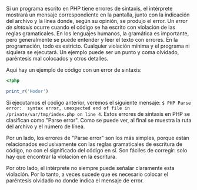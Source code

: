 
Si un programa escrito en PHP tiene errores de sintaxis, el intérprete mostrará un mensaje correspondiente en la pantalla, junto con la indicación del archivo y la línea donde, según su opinión, se produjo el error. Un _error de sintaxis_ ocurre cuando el código se ha escrito con violación de las reglas gramaticales. En los lenguajes humanos, la gramática es importante, pero generalmente se puede entender y leer el texto con errores. En la programación, todo es estricto. Cualquier violación mínima y el programa ni siquiera se ejecutará. Un ejemplo puede ser un punto y coma olvidado, paréntesis mal colocados y otros detalles.

Aquí hay un ejemplo de código con un error de sintaxis:

```php
<?php

print_r('Hodor')
```

Si ejecutamos el código anterior, veremos el siguiente mensaje: `$ PHP Parse error:  syntax error, unexpected end of file in /private/var/tmp/index.php on line 4`. Estos errores de sintaxis en PHP se clasifican como "Parse error". Como se puede ver, al final se muestra la ruta del archivo y el número de línea.

Por un lado, los errores de "Parse error" son los más simples, porque están relacionados exclusivamente con las reglas gramaticales de escritura de código, no con el significado del código en sí. Son fáciles de corregir: solo hay que encontrar la violación en la escritura.

Por otro lado, el intérprete no siempre puede señalar claramente esta violación. Por lo tanto, a veces sucede que es necesario colocar el paréntesis olvidado no donde indica el mensaje de error.
